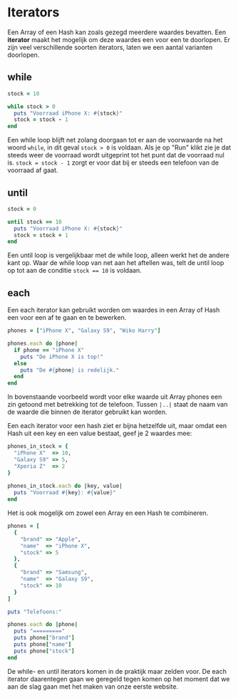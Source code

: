 # Iterators

Een Array of een Hash kan zoals gezegd meerdere waardes bevatten. Een **iterator**
maakt het mogelijk om deze waardes een voor een te doorlopen. Er zijn veel verschillende
soorten iterators, laten we een aantal varianten doorlopen.

## while

```ruby runnable
stock = 10

while stock > 0
  puts "Voorraad iPhone X: #{stock}"
  stock = stock - 1
end
```

Een while loop blijft net zolang doorgaan tot er aan de voorwaarde na het woord
`while`, in dit geval `stock > 0` is voldaan. Als je op "Run" klikt zie je dat
steeds weer de voorraad wordt uitgeprint tot het punt dat de voorraad nul is.
`stock = stock - 1` zorgt er voor dat bij er steeds een telefoon van de voorraad
af gaat.

## until

```ruby runnable
stock = 0

until stock == 10
  puts "Voorraad iPhone X: #{stock}"
  stock = stock + 1
end
```

Een until loop is vergelijkbaar met de while loop, alleen werkt het de andere kant
op. Waar de while loop van net aan het aftellen was, telt de until loop op tot aan
de conditie `stock == 10` is voldaan.

## each

Een each iterator kan gebruikt worden om waardes in een Array of Hash een voor een
af te gaan en te bewerken.

```ruby runnable
phones = ["iPhone X", "Galaxy S9", "Wiko Harry"]

phones.each do |phone|
  if phone == "iPhone X"
    puts "De iPhone X is top!"
  else
    puts "De #{phone} is redelijk."
  end
end
```

In bovenstaande voorbeeld wordt voor elke waarde uit Array phones een zin getoond
met betrekking tot de telefoon. Tussen `|..|` staat de naam van de waarde die binnen
de iterator gebruikt kan worden.

Een each iterator voor een hash ziet er bijna hetzelfde uit, maar omdat een Hash
uit een key en een value bestaat, geef je 2 waardes mee:

```ruby runnable
phones_in_stock = {
  "iPhone X"  => 10,
  "Galaxy S9" => 5,
  "Xperia Z"  => 2
}
  
phones_in_stock.each do |key, value|
  puts "Voorraad #{key}: #{value}"
end
```

Het is ook mogelijk om zowel een Array en een Hash te combineren.

```ruby runnable
phones = [
  {
    "brand" => "Apple",
    "name"  => "iPhone X",
    "stock" => 5
  },
  {
    "brand" => "Samsung",
    "name"  => "Galaxy S9",
    "stock" => 10
  }
]

puts "Telefoons:"

phones.each do |phone|
  puts "========="
  puts phone["brand"]
  puts phone["name"]
  puts phone["stock"]
end
```

De while- en until iterators komen in de praktijk maar zelden voor. De each iterator
daarentegen gaan we geregeld tegen komen op het moment dat we aan de slag gaan met
het maken van onze eerste website.

